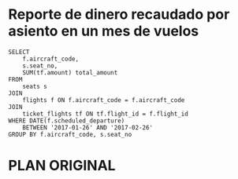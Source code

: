 # Reporte de dinero recaudado por asiento en un mes de vuelos

```
SELECT
	f.aircraft_code,
	s.seat_no,
	SUM(tf.amount) total_amount
FROM 
	seats s
JOIN 
	flights f ON f.aircraft_code = f.aircraft_code
JOIN 
	ticket_flights tf ON tf.flight_id = f.flight_id
WHERE DATE(f.scheduled_departure) 
	BETWEEN '2017-01-26' AND '2017-02-26'
GROUP BY f.aircraft_code, s.seat_no
```

# PLAN ORIGINAL
